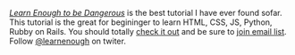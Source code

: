 [*Learn Enough to be Dangerous*](https://www.learnenough.com/) is the best tutorial I have ever found sofar. This tutorial is the great for begininger to learn HTML, CSS, JS, Python, Rubby on Rails. You should totally [check it out](https://www.learnenough.com/) and be sure to [join email list](https://www.learnenough.com/#email_list). Follow [@learnenough](http://twittter.com/learnenough) on twiter. 